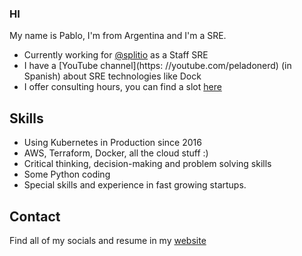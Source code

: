 ### HI 
My name is Pablo, I'm from Argentina and I'm a SRE.
* Currently working for [@splitio](https://github.com/splitio) as a Staff SRE
* I have a [YouTube channel](https: //youtube.com/peladonerd) (in Spanish) about SRE technologies like Dock
* I offer consulting hours, you can find a slot [here](https://peladonerd.as.me)
## Skills
* Using Kubernetes in Production since 2016
* AWS, Terraform, Docker, all the cloud stuff :)
* Critical thinking, decision-making and problem solving skills
* Some Python coding
* Special skills and experience in fast growing startups.
## Contact
Find all of my socials and resume in my [website](https://fredrikson.com.ar)
